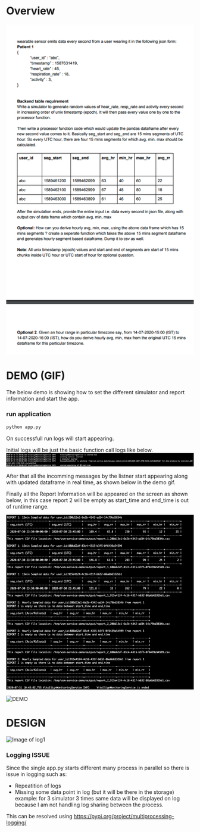 # Overview
![Image of Overiview](https://github.com/amol3793/vital_sign_monitoring_app/blob/master/docs/overview.png)


# DEMO (GIF)

The below demo is showing how to set the different simulator and report information  and start the app.

### run application

```python
python app.py
```

On  successfull run logs will start appearing.

Initial logs will be just  the basic function call logs like below.
![Image of log1](https://github.com/amol3793/vital_sign_monitoring_app/blob/master/docs/initial_log.png)

After that all  the incomming  messages by the listner start appearing along with  updated dataframe in real time, as shown below in the  demo gif.

Finally all the  Report  Information will be appeared on the  screen as  shown below, in this case report 2 will be empty as start_time and end_time is  out  of runtime range.

![Image of log1](https://github.com/amol3793/vital_sign_monitoring_app/blob/master/docs/report2-empty.png)


![DEMO ](http://g.recordit.co/D2COyLpyc1.gif)


# DESIGN
![Image of log1](https://github.com/amol3793/vital_sign_monitoring_app/blob/master/docs/design.png)

### Logging ISSUE
Since the  single app.py starts different many process in  parallel so there is issue  in logging  such as:
 *  Repeatition of logs
 *  Missing  some data point in log  (but it  will be there  in  the storage)
example: for 3 simulator 3 times same data will be displayed on log because I am not handling log sharing between the process.

This can be resolved using https://pypi.org/project/multiprocessing-logging/
